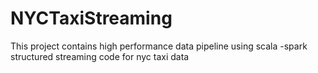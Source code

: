 # NYCTaxiStreaming
This project contains high performance data pipeline using  scala -spark structured streaming code for nyc taxi data
